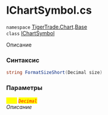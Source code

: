 
# IChartSymbol.cs
`namespace` [TigerTrade.Chart](../../TigerTrade.Chart.md).[Base](../../TigerTrade.Chart/Base.md)  
    `class` [IChartSymbol](../../IChartSymbol.cs.md)

Описание

### Синтаксис
```csharp
string FormatSizeShort(Decimal size)
```

### Параметры  
<mark style="color:yellow;">`size`</mark> <mark style="color:red;">*`Decimal`*</mark>  
 *Описание*  
  

                    
                    